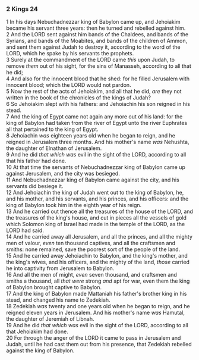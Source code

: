 ### 2 Kings 24

1 In his days Nebuchadnezzar king of Babylon came up, and Jehoiakim became his servant three years: then he turned and rebelled against him.  
2 And the LORD sent against him bands of the Chaldees, and bands of the Syrians, and bands of the Moabites, and bands of the children of Ammon, and sent them against Judah to destroy it, according to the word of the LORD, which he spake by his servants the prophets.  
3 Surely at the commandment of the LORD came *this* upon Judah, to remove *them* out of his sight, for the sins of Manasseh, according to all that he did;  
4 And also for the innocent blood that he shed: for he filled Jerusalem with innocent blood; which the LORD would not pardon.  
5 Now the rest of the acts of Jehoiakim, and all that he did, *are* they not written in the book of the chronicles of the kings of Judah?  
6 So Jehoiakim slept with his fathers: and Jehoiachin his son reigned in his stead.  
7 And the king of Egypt came not again any more out of his land: for the king of Babylon had taken from the river of Egypt unto the river Euphrates all that pertained to the king of Egypt.  
8 Jehoiachin *was* eighteen years old when he began to reign, and he reigned in Jerusalem three months. And his mother's name *was* Nehushta, the daughter of Elnathan of Jerusalem.  
9 And he did *that which was* evil in the sight of the LORD, according to all that his father had done.  
10 At that time the servants of Nebuchadnezzar king of Babylon came up against Jerusalem, and the city was besieged.  
11 And Nebuchadnezzar king of Babylon came against the city, and his servants did besiege it.  
12 And Jehoiachin the king of Judah went out to the king of Babylon, he, and his mother, and his servants, and his princes, and his officers: and the king of Babylon took him in the eighth year of his reign.  
13 And he carried out thence all the treasures of the house of the LORD, and the treasures of the king's house, and cut in pieces all the vessels of gold which Solomon king of Israel had made in the temple of the LORD, as the LORD had said.  
14 And he carried away all Jerusalem, and all the princes, and all the mighty men of valour, *even* ten thousand captives, and all the craftsmen and smiths: none remained, save the poorest sort of the people of the land.  
15 And he carried away Jehoiachin to Babylon, and the king's mother, and the king's wives, and his officers, and the mighty of the land, *those* carried he into captivity from Jerusalem to Babylon.  
16 And all the men of might, *even* seven thousand, and craftsmen and smiths a thousand, all *that were* strong *and* apt for war, even them the king of Babylon brought captive to Babylon.  
17 And the king of Babylon made Mattaniah his father's brother king in his stead, and changed his name to Zedekiah.  
18 Zedekiah *was* twenty and one years old when he began to reign, and he reigned eleven years in Jerusalem. And his mother's name *was* Hamutal, the daughter of Jeremiah of Libnah.  
19 And he did *that which was* evil in the sight of the LORD, according to all that Jehoiakim had done.  
20 For through the anger of the LORD it came to pass in Jerusalem and Judah, until he had cast them out from his presence, that Zedekiah rebelled against the king of Babylon.  
